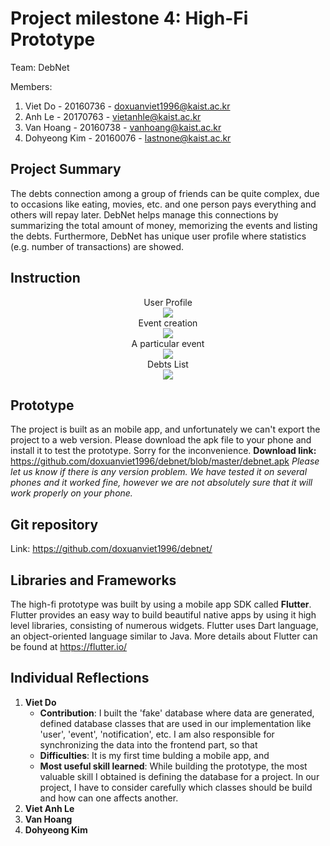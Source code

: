 # Project milestone 4: High-Fi Prototype
Team: DebNet

Members:
1. Viet Do - 20160736 - doxuanviet1996@kaist.ac.kr
2. Anh Le - 20170763 - vietanhle@kaist.ac.kr
3. Van Hoang - 20160738 - vanhoang@kaist.ac.kr
4. Dohyeong Kim - 20160076 - lastnone@kaist.ac.kr

## Project Summary
The debts connection among a group of friends can be quite complex, due to occasions like eating, movies, etc. and one person pays everything and others will repay later. DebNet helps manage this connections by summarizing the total amount of money, memorizing the events and listing the debts. Furthermore, DebNet has unique user profile where statistics (e.g. number of transactions) are showed.
## Instruction
<center> User Profile </center>

<center> <img/ src = "images/profile.jpg"> </center>

<center> Event creation </center>

<center> <img/ src = "images/create_event.jpg"> </center>

<center> A particular event </center>

<center> <img/ src = "images/event.jpg"> </center>

<center> Debts List </center>

<center> <img/ src = "images/debts.jpg"> </center>

## Prototype
The project is built as an mobile app, and unfortunately we can't export the project to a web version. Please download the apk file to your phone and install it to test the prototype. Sorry for the inconvenience.
**Download link:** https://github.com/doxuanviet1996/debnet/blob/master/debnet.apk
*Please let us know if there is any version problem. We have tested it on several phones and it worked fine, however we are not absolutely sure that it will work properly on your phone.*
## Git repository
Link: https://github.com/doxuanviet1996/debnet/
## Libraries and Frameworks
The high-fi prototype was built by using a mobile app SDK called **Flutter**. Flutter provides an easy way to build beautiful native apps by using it high level libraries, consisting of numerous widgets.
Flutter uses Dart language, an object-oriented language similar to Java.
More details about Flutter can be found at https://flutter.io/

## Individual Reflections
1. **Viet Do**
    - **Contribution**: I built the 'fake' database where data are generated, defined database classes that are used in our implementation like 'user', 'event', 'notification', etc. I am also responsible for synchronizing the data into the frontend part, so that 
    - **Difficulties**: It is my first time bulding a mobile app, and 
    - **Most useful skill learned**: While building the prototype, the most valuable skill I obtained is defining the database for a project. In our project, I have to consider carefully which classes should be build and how can one affects another. 
3. **Viet Anh Le**
4. **Van Hoang**
5. **Dohyeong Kim**
